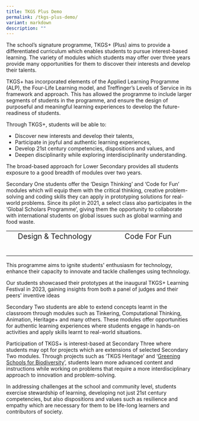 ```yaml
---
title: TKGS Plus Demo
permalink: /tkgs-plus-demo/
variant: markdown
description: ""
---
```

<style>
    .prog-item {
        margin-bottom: 5px;
        text-align: center; /* Center the headline text */
    }

    .prog-item input {
        position: absolute;
        opacity: 0;
        z-index: -1;
    }

    .prog-item label {
        cursor: pointer;
        font-size: 20px;
    }

    .prog-answer {
        max-height: 0;
        font-size: 18px;
        overflow: hidden;
        transition: max-height 0.2s ease-out;
    }

    .prog-item input:checked ~ .prog-answer {
        max-height: 100vh;
    }
</style>
		
<p>The school’s signature programme, TKGS+ (Plus) aims to provide a differentiated curriculum which enables students to pursue interest-based learning. The variety of modules which students may offer over three years provide many opportunities for them to discover their interests and develop their talents.&nbsp;</p>
<p>TKGS+ has incorporated elements of the Applied Learning Programme (ALP), the Four-Life Learning model, and Treffinger’s Levels of Service in its framework and approach. This has allowed the programme to include larger segments of students in the programme, and ensure the design of purposeful and meaningful learning experiences to develop the future-readiness of students.&nbsp;</p>
<p>Through TKGS+, students will be able to:</p>
<ul>
<li>Discover new interests and develop their talents,</li>
<li>Participate in joyful and authentic learning experiences,</li>
<li>Develop 21st century competencies, dispositions and values, and</li>
<li>Deepen disciplinarity while exploring interdisciplinarity understanding.</li>
</ul>
<p>The broad-based approach for Lower Secondary provides all students exposure to a good breadth of modules over two years.</p>
<p>Secondary One students offer the ‘Design Thinking’ and ‘Code for Fun’ modules which will equip them with the critical thinking, creative problem-solving and coding skills they can apply in prototyping solutions for real-world problems. Since its pilot in 2021, a select class also participates in the ‘Global Scholars Programme’, giving them the opportunity to collaborate with international students on global issues such as global warming and food waste.</p>
<table>
	<tbody>
		<tr>
			<td>
				<div class="prog-item">
					<input type="checkbox" id="q1">
					<label for="q1">Design &amp; Technology 
					</label>
    <p class="prog-answer">The Design Thinking programme allows students to learn and apply the design thinking framework through engaging and authentic learning experiences. During the sessions, students get to ideate and design prototypes to solve problems related to the school or community.  Students develop deep empathy and understanding of the users’ challenges and needs as well as develop critical and innovative thinking through prototyping and collaborating with others. 
<br>
To connect their classroom learning to the real world, students are sent on learning journeys to places such as Marine Barrage and the Red Dot Design Museum. 
			<br>
				</p>
				</div>
			</td>
			<td>
				<div class="prog-item">
					<input type="checkbox" id="q2">
					<label for="q2">Code For Fun </label>
					<p class="prog-answer">The Code for Fun programme aims to strengthen students' understanding of fundamental computational thinking concepts introduced during upper primary education. Through engaging block-based programming lessons, students delve deeper into coding, fostering their creativity through digital making and expanding their knowledge of emerging technologies like Artificial Intelligence. 
					</p>
				</div>
			</td>
		</tr>
	</tbody>
</table>

This programme aims to ignite students' enthusiasm for technology, enhance their capacity to innovate and tackle challenges using technology. 

Our students showcased their prototypes at the inaugural TKGS+ Learning Festival in 2023, gaining insights from both a panel of judges and their peers' inventive ideas

<p>Secondary Two students are able to extend concepts learnt in the classroom through modules such as Tinkering, Computational Thinking, Animation, Heritage+ and many others. These modules offer opportunities for authentic learning experiences where students engage in hands-on activities and apply skills learnt to real-world situations.</p>

<p>Participation of TKGS+ is interest-based at Secondary Three where students may opt for projects which are extensions of selected Secondary Two modules. Through projects such as ‘TKGS Heritage’ and ‘<a href="https://sites.google.com/moe.edu.sg/tkgs-biodiversity/home" target="_blank" rel="noopener">Greening Schools for Biodiversity</a>’, students learn more advanced content and instructions while working on problems that require a more interdisciplinary approach to innovation and problem-solving.</p>
<p>In addressing challenges at the school and community level, students exercise stewardship of learning, developing not just 21st century competencies, but also dispositions and values such as resilience and empathy which are necessary for them to be life-long learners and contributors of society.</p>